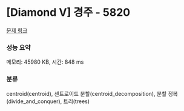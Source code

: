 # [Diamond V] 경주 - 5820 

[문제 링크](https://www.acmicpc.net/problem/5820) 

### 성능 요약

메모리: 45980 KB, 시간: 848 ms

### 분류

centroid(centroid), 센트로이드 분할(centroid_decomposition), 분할 정복(divide_and_conquer), 트리(trees)

